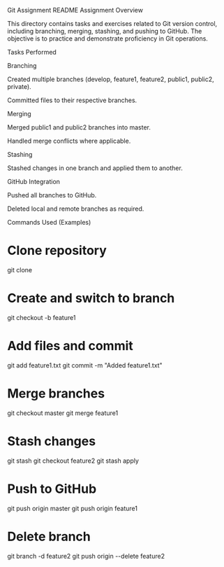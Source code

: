 Git Assignment README
Assignment Overview

This directory contains tasks and exercises related to Git version control, including branching, merging, stashing, and pushing to GitHub. The objective is to practice and demonstrate proficiency in Git operations.

Tasks Performed

Branching

Created multiple branches (develop, feature1, feature2, public1, public2, private).

Committed files to their respective branches.

Merging

Merged public1 and public2 branches into master.

Handled merge conflicts where applicable.

Stashing

Stashed changes in one branch and applied them to another.

GitHub Integration

Pushed all branches to GitHub.

Deleted local and remote branches as required.

Commands Used (Examples)
# Clone repository
git clone <repo-url>

# Create and switch to branch
git checkout -b feature1

# Add files and commit
git add feature1.txt
git commit -m "Added feature1.txt"

# Merge branches
git checkout master
git merge feature1

# Stash changes
git stash
git checkout feature2
git stash apply

# Push to GitHub
git push origin master
git push origin feature1

# Delete branch
git branch -d feature2
git push origin --delete feature2
